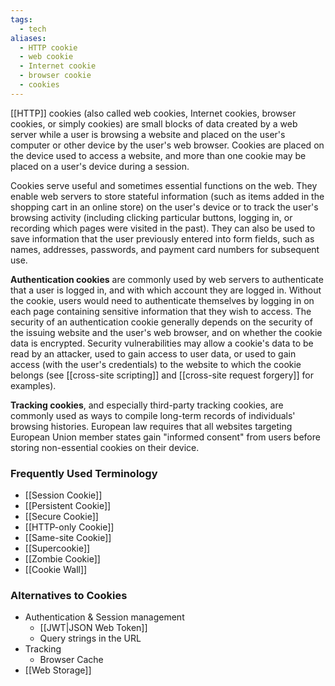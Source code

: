 ```yaml
---
tags:
  - tech
aliases:
  - HTTP cookie
  - web cookie
  - Internet cookie
  - browser cookie
  - cookies
---
```

[[HTTP]] cookies (also called web cookies, Internet cookies, browser cookies, or simply cookies) are small blocks of data created by a web server while a user is browsing a website and placed on the user's computer or other device by the user's web browser.
Cookies are placed on the device used to access a website, and more than one cookie may be placed on a user's device during a session.

Cookies serve useful and sometimes essential functions on the web.
They enable web servers to store stateful information (such as items added in the shopping cart in an online store) on the user's device or to track the user's browsing activity (including clicking particular buttons, logging in, or recording which pages were visited in the past).
They can also be used to save information that the user previously entered into form fields, such as names, addresses, passwords, and payment card numbers for subsequent use.

**Authentication cookies** are commonly used by web servers to authenticate that a user is logged in, and with which account they are logged in.
Without the cookie, users would need to authenticate themselves by logging in on each page containing sensitive information that they wish to access.
The security of an authentication cookie generally depends on the security of the issuing website and the user's web browser, and on whether the cookie data is encrypted.
Security vulnerabilities may allow a cookie's data to be read by an attacker, used to gain access to user data, or used to gain access (with the user's credentials) to the website to which the cookie belongs (see [[cross-site scripting]] and [[cross-site request forgery]] for examples).

**Tracking cookies**, and especially third-party tracking cookies, are commonly used as ways to compile long-term records of individuals' browsing histories.
European law requires that all websites targeting European Union member states gain "informed consent" from users before storing non-essential cookies on their device.

### Frequently Used Terminology
- [[Session Cookie]]
- [[Persistent Cookie]]
- [[Secure Cookie]]
- [[HTTP-only Cookie]]
- [[Same-site Cookie]]
- [[Supercookie]]
- [[Zombie Cookie]]
- [[Cookie Wall]]

### Alternatives to Cookies
- Authentication & Session management
	- [[JWT|JSON Web Token]]
	- Query strings in the URL
- Tracking
	- Browser Cache
- [[Web Storage]]
